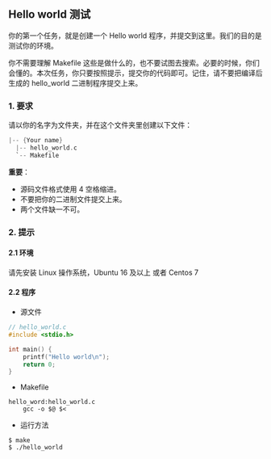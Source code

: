 ## Hello world 测试

你的第一个任务，就是创建一个 Hello world 程序，并提交到这里。我们的目的是测试你的环境。

你不需要理解 Makefile 这些是做什么的，也不要试图去搜索。必要的时候，你们会懂的。本次任务，你只要按照提示，提交你的代码即可。记住，请不要把编译后生成的 hello_world 二进制程序提交上来。

### 1. 要求

请以你的名字为文件夹，并在这个文件夹里创建以下文件：

```c
|-- {Your name}
  |-- hello_world.c
  `-- Makefile
```

**重要**：

- 源码文件格式使用 4 空格缩进。
- 不要把你的二进制文件提交上来。
- 两个文件缺一不可。

### 2. 提示

#### 2.1 环境

请先安装 Linux 操作系统，Ubuntu 16 及以上 或者 Centos 7

#### 2.2 程序

- 源文件

```c
// hello_world.c
#include <stdio.h>

int main() {
    printf("Hello world\n");
    return 0;
}
```

- Makefile

```
hello_word:hello_world.c
    gcc -o $@ $<
```

- 运行方法

```
$ make
$ ./hello_world
```
